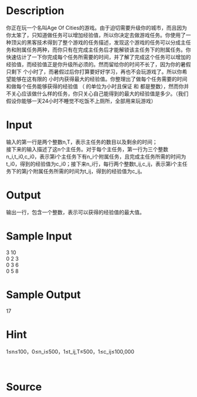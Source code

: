 
# Description

<div class="content"><div>
<div>你正在玩一个名叫Age Of Cities的游戏。由于迫切需要升级你的城市，而且因为你太笨了，只知道做任务可以增加经验值，所以你决定去做游戏任务。你使用了一种顶尖的黑客技术得到了整个游戏的任务描述，发现这个游戏的任务可以分成主任务和附属任务两种，而你只有在完成主任务后才能解锁该主任务下的附属任务。你快速估计了一下你完成每个任务所需要的时间，并了解了完成这个任务可以增加的经验值，而经验值正是你升级所必须的。然而留给你的时间不长了，因为你的暑假只剩下 个小时了，而暑假过后你打算要好好学习，再也不会玩游戏了。所以你希望能够在这有限的 小时内获得最大的经验值。你整理出了做每个任务需要的时间 和做每个任务能够获得的经验值 （ 的单位为小时且保证 和 都是整数），然而你并不关心应该做什么样的任务，你只关心自己能得到的最大的经验值是多少。（我们假设你能够一天24小时不睡觉不吃饭不上厕所，全部用来玩游戏）</div>
<div></div>
</div>
<div>
<p class="MsoBodyText" style="margin-left: 0cm; text-indent: 20.6pt;"></p>
</div>
<p></p></div>

# Input

<div class="content"><div>
<div>输入的第一行是两个整数n,T，表示主任务的数目以及剩余的时间；</div>
<div>接下来的输入描述了这n个主任务。对于每个主任务，第一行为三个整数n_i,t_i0,c_i0，表示第i个主任务下有n_i个附属任务，且完成主任务所需的时间为t_i0，得到的经验值为c_i0；接下来n_i行，每行两个整数t_ij,c_ij，表示第i个主任务下的第j个附属任务所需的时间为t_ij，得到的经验值为c_ij。</div>
<div></div>
</div>
<p></p></div>

# Output

<div class="content"><p>输出一行，包含一个整数，表示可以获得的经验值的最大值。</p>
<p></p></div>

# Sample Input

<div class="content"><span class="sampledata">3 10<br/>
0 2 3<br/>
0 3 6<br/>
0 5 8<br/>
</span></div>

# Sample Output

<div class="content"><span class="sampledata">17</span></div>

# Hint

<div class="content"><p></p><p>1≤n≤100，0≤n_i≤500，1≤t_ij,T≤500，1≤c_ij≤100,000</p><br/>
<p></p><p></p></div>

# Source

<div class="content"><p><a href="problemset.php?search="></a></p></div>

